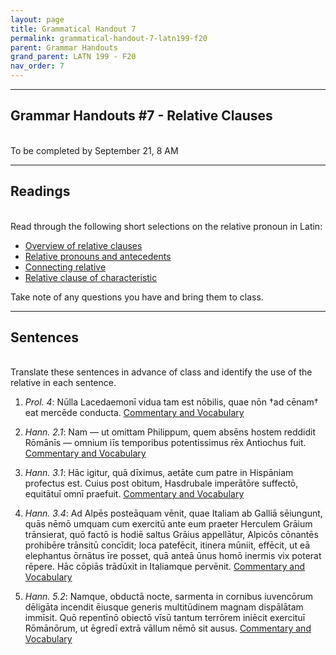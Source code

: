 ```yaml
---
layout: page
title: Grammatical Handout 7
permalink: grammatical-handout-7-latn199-f20
parent: Grammar Handouts
grand_parent: LATN 199 - F20
nav_order: 7
---
```

***

## Grammar Handouts #7 - Relative Clauses
&nbsp;  
To be completed by September 21, 8 AM

***

## Readings
&nbsp;  
Read through the following short selections on the relative pronoun in Latin:
 - [Overview of relative clauses](https://lingualatina.github.io/textbook/presentation/11-relative-clauses/overview/)
 - [Relative pronouns and antecedents](https://lingualatina.github.io/textbook/presentation/11-relative-clauses/pronoun-and-antecedent/)
 - [Connecting relative](https://lingualatina.github.io/textbook/presentation/11-relative-clauses/connecting-relative/)
 - [Relative clause of characteristic](https://lingualatina.github.io/textbook/presentation/11-relative-clauses/relative-clauses-of-characteristic/)

Take note of any questions you have and bring them to class.

***

## Sentences
&nbsp;  
Translate these sentences in advance of class and identify the use of the relative in each sentence.

1. *Prol. 4*: Nūlla Lacedaemonī vidua tam est nōbilis, quae nōn †ad cēnam† eat mercēde conducta. [Commentary and Vocabulary](http://dcc.dickinson.edu/nepos-hannibal/prologus)

2. *Hann. 2.1*: Nam — ut omittam Philippum, quem absēns hostem reddidit Rōmānīs — omnium iīs temporibus potentissimus rēx Antiochus fuit. [Commentary and Vocabulary](http://dcc.dickinson.edu/nepos-hannibal/chapter-2)

3. *Hann. 3.1*: Hāc igitur, quā dīximus, aetāte cum patre in Hispāniam profectus est. Cuius post obitum, Hasdrubale imperātōre suffectō, equitātuī omnī praefuit. [Commentary and Vocabulary](http://dcc.dickinson.edu/nepos-hannibal/chapter-3)

4. *Hann. 3.4*: Ad Alpēs posteāquam vēnit, quae Italiam ab Galliā sēiungunt, quās nēmō umquam cum exercitū ante eum praeter Herculem Grāium trānsierat, quō factō is hodiē saltus Grāius appellātur, Alpicōs cōnantēs prohibēre trānsitū concīdit; loca patefēcit, itinera mūniit, effēcit, ut eā elephantus ōrnātus īre posset, quā anteā ūnus homō inermis vix poterat rēpere. Hāc cōpiās trādūxit in Italiamque pervēnit. [Commentary and Vocabulary](http://dcc.dickinson.edu/nepos-hannibal/chapter-3)

5. *Hann. 5.2*:  Namque, obductā nocte, sarmenta in cornibus iuvencōrum dēligāta incendit ēiusque generis multitūdinem magnam dispālātam immīsit. Quō repentīnō obiectō vīsū tantum terrōrem iniēcit exercituī Rōmānōrum, ut ēgredī extrā vāllum nēmō sit ausus. [Commentary and Vocabulary](http://dcc.dickinson.edu/nepos-hannibal/chapter-5)
